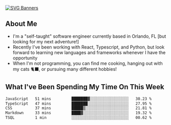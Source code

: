 [![SVG Banners](https://svg-banners.vercel.app/api?type=typeWriter&text1=Hello!%20I'm%20Cat,%20a%20Software%20Engineer%20✨%20&width=1000&height=150)](https://github.com/Akshay090/svg-banners)

## About Me
- I'm a "self-taught" software engineer currently based in Orlando, FL [but looking for my next adventure!]
- Recently I've been working with React, Typescript, and Python, but look forward to learning new languages and frameworks whenever I have the opportunity
- When I'm not programming, you can find me cooking, hanging out with my cats 🐈‍⬛, or pursuing many different hobbies!
  
## What I've Been Spending My Time On This Week

<!--START_SECTION:waka-->

```txt
JavaScript   51 mins         ███████▓░░░░░░░░░░░░░░░░░   30.23 %
TypeScript   47 mins         ███████░░░░░░░░░░░░░░░░░░   27.95 %
CSS          37 mins         █████▒░░░░░░░░░░░░░░░░░░░   21.81 %
Markdown     33 mins         ████▓░░░░░░░░░░░░░░░░░░░░   19.32 %
TSQL         1 min           ░░░░░░░░░░░░░░░░░░░░░░░░░   00.62 %
```

<!--END_SECTION:waka-->
